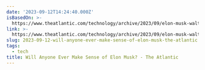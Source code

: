 ```yaml
---
date: '2023-09-12T14:24:40.000Z'
isBasedOn: >-
  https://www.theatlantic.com/technology/archive/2023/09/elon-musk-walter-isaacson-biography/675277/
link: >-
  https://www.theatlantic.com/technology/archive/2023/09/elon-musk-walter-isaacson-biography/675277/
slug: 2023-09-12-will-anyone-ever-make-sense-of-elon-musk-the-atlantic
tags:
  - tech
title: Will Anyone Ever Make Sense of Elon Musk? - The Atlantic
---
```


